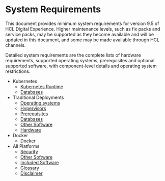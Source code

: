 # System Requirements

This document provides minimum system requirements for version 9.5 of HCL Digital Experience. Higher maintenance levels, such as fix packs and service packs, may be supported as they become available and will be updated in this document, and some may be made available through HCL channels.

Detailed system requirements are the complete lists of hardware requirements, supported operating systems, prerequisites and optional supported software, with component-level details and operating system restrictions.

- Kubernetes
    - [Kubernetes Runtime](kubernetes/index.md)
    - [Databases](kubernetes/databases.md)
- Traditional Deployments
    - [Operating systems](traditional/operatingsystems.md)
    - [Hypervisors](traditional/hypervisors.md)
    - [Prerequisites](traditional/prerequisites.md)
    - [Databases](traditional/databases.md)
    - [Other Software](traditional/supportedsoftware.md)
    - [Hardware](traditional/hardware.md)
- Docker
    - [Docker](docker/index.md)
- All Platforms
    - [Security](security.md)
    - [Other Software](othersoftware.md)
    - [Included Software](includedsoftware.md)
    - [Glossary](glossary.md)
    - [Disclaimer](disclaimer.md)